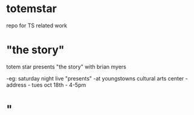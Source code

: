 # totemstar
repo for TS related work

# "the story"
 totem star presents "the story" with brian myers
 
  -eg: saturday night live "presents"
  -at youngstowns cultural arts center
    - address
    - tues oct 18th
    - 4-5pm
    
    

# "
